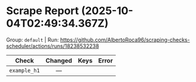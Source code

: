 # Scrape Report (2025-10-04T02:49:34.367Z)

Group: `default`  |  Run: https://github.com/AlbertoRoca96/scraping-checks-scheduler/actions/runs/18238532238

| Check | Changed | Keys | Error |
|---|:---:|:--|:--|
| `example_h1` | — |  |  |
